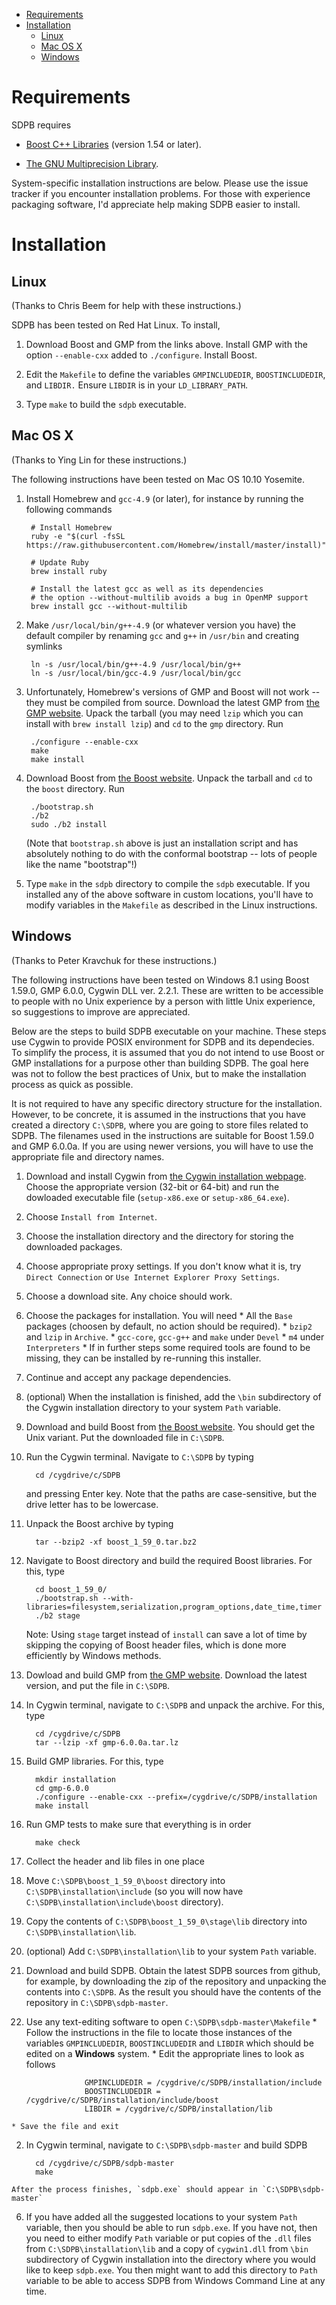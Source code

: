 
* [Requirements](#requirements)
* [Installation](#installation)
  * [Linux](#linux)
  * [Mac OS X](#mac-os-x)
  * [Windows](#windows)

# Requirements

SDPB requires

- [Boost C++ Libraries](http://www.boost.org/) (version 1.54 or later).

- [The GNU Multiprecision Library](https://gmplib.org/).

System-specific installation instructions are below.  Please use the
issue tracker if you encounter installation problems. For those with
experience packaging software, I'd appreciate help making SDPB easier
to install.

# Installation

## Linux

(Thanks to Chris Beem for help with these instructions.)

SDPB has been tested on Red Hat Linux. To install,

1. Download Boost and GMP from the links above. Install GMP with the option `--enable-cxx` added to `./configure`. Install Boost.

2. Edit the `Makefile` to define the variables `GMPINCLUDEDIR`,
`BOOSTINCLUDEDIR`, and `LIBDIR.` Ensure `LIBDIR` is in your `LD_LIBRARY_PATH`. 

3. Type `make` to build the `sdpb` executable.

## Mac OS X

(Thanks to Ying Lin for these instructions.)

The following instructions have been tested on Mac OS 10.10 Yosemite.

1. Install Homebrew and `gcc-4.9` (or later), for instance by running the following commands

        # Install Homebrew
        ruby -e "$(curl -fsSL https://raw.githubusercontent.com/Homebrew/install/master/install)"

        # Update Ruby
        brew install ruby

        # Install the latest gcc as well as its dependencies
        # the option --without-multilib avoids a bug in OpenMP support
        brew install gcc --without-multilib

2. Make `/usr/local/bin/g++-4.9` (or whatever version you have) the default compiler by renaming `gcc` and `g++` in `/usr/bin` and creating symlinks

        ln -s /usr/local/bin/g++-4.9 /usr/local/bin/g++
        ln -s /usr/local/bin/gcc-4.9 /usr/local/bin/gcc

3. Unfortunately, Homebrew's versions of GMP and Boost will not work -- they must be compiled from source. Download the latest GMP from [the GMP website](https://gmplib.org/). Upack the tarball (you may need `lzip` which you can install with `brew install lzip`) and `cd` to the `gmp` directory.  Run

        ./configure --enable-cxx
        make
        make install

4. Download Boost from [the Boost website](http://www.boost.org/).  Unpack the tarball and `cd` to the `boost` directory. Run

        ./bootstrap.sh
        ./b2
        sudo ./b2 install
        
   (Note that `bootstrap.sh` above is just an installation script and has absolutely nothing
   to do with the conformal bootstrap -- lots of people like the name "bootstrap"!)
        
5. Type `make` in the `sdpb` directory to compile the `sdpb` executable. If you installed any of the
above software in custom locations, you'll have to modify variables in the
`Makefile` as described in the Linux instructions.

## Windows

(Thanks to Peter Kravchuk for these instructions.)

The following instructions have been tested on Windows 8.1 using Boost 1.59.0, GMP 6.0.0, Cygwin DLL ver. 2.2.1. These are written to be accessible to people with no Unix experience by a person with little Unix experience, so suggestions to improve are appreciated.

Below are the steps to build SDPB executable on your machine. These steps use Cygwin to provide POSIX environment for SDPB and its dependecies. To simplify the process, it is assumed that you do not intend to use Boost or GMP installations for a purpose other than building SDPB. The goal here was not to follow the best practices of Unix, but to make the installation process as quick as possible.

It is not required to have any specific directory structure for the installation. However, to be concrete, it is assumed in the instructions that you have created a directory `C:\SDPB`, where you are going to store files related to SDPB. The filenames used in the instructions are suitable for Boost 1.59.0 and GMP 6.0.0a. If you are using newer versions, you will have to use the appropriate file and directory names.

1. Download and install Cygwin from [the Cygwin installation webpage](http://cygwin.com/install.html). Choose the appropriate version (32-bit or 64-bit) and run the dowloaded executable file (`setup-x86.exe` or `setup-x86_64.exe`). 
  1. Choose `Install from Internet`.
  2. Choose the installation directory and the directory for storing the downloaded packages.
  3. Choose appropriate proxy settings. If you don't know what it is, try `Direct Connection` or `Use Internet Explorer Proxy Settings`.
  4. Choose a download site. Any choice should work.
  5. Choose the packages for installation. You will need
    * All the `Base` packages (choosen by default, no action should be required).
    * `bzip2` and `lzip` in `Archive`.
    * `gcc-core`, `gcc-g++` and `make` under `Devel`
    * `m4` under `Interpreters`
    * If in further steps some required tools are found to be missing, they can be installed by re-running this installer.
  6. Continue and accept any package dependencies.
  7. (optional) When the installation is finished, add the `\bin` subdirectory of the Cygwin installation directory to your system `Path` variable.
2. Download and build Boost from [the Boost website](http://www.boost.org). You should get the Unix variant. Put the downloaded file in `C:\SDPB`.
  1. Run the Cygwin terminal. Navigate to `C:\SDPB` by typing

           cd /cygdrive/c/SDPB

     and pressing Enter key. Note that the paths are case-sensitive, but the drive letter has to be lowercase.
  2. Unpack the Boost archive by typing

           tar --bzip2 -xf boost_1_59_0.tar.bz2

  3. Navigate to Boost directory and build the required Boost libraries. For this, type

           cd boost_1_59_0/
           ./bootstrap.sh --with-libraries=filesystem,serialization,program_options,date_time,timer
           ./b2 stage
           
     Note: Using `stage` target instead of `install` can save a lot of time by skipping the copying of Boost header files, which is done more efficiently by Windows methods.
           
3. Dowload and build GMP from [the GMP website](https://gmplib.org). Download the latest version, and put the file in `C:\SDPB`.
  1. In Cygwin terminal, navigate to `C:\SDPB` and unpack the archive. For this, type

           cd /cygdrive/c/SDPB
           tar --lzip -xf gmp-6.0.0a.tar.lz
           
  2. Build GMP libraries. For this, type

           mkdir installation
           cd gmp-6.0.0
           ./configure --enable-cxx --prefix=/cygdrive/c/SDPB/installation
           make install
           
  3. Run GMP tests to make sure that everything is in order

           make check
           
4. Collect the header and lib files in one place
  1. Move `C:\SDPB\boost_1_59_0\boost` directory into `C:\SDPB\installation\include` (so you will now have `C:\SDPB\installation\include\boost` directory).
  2. Copy the contents of `C:\SDPB\boost_1_59_0\stage\lib` directory into `C:\SDPB\installation\lib`.
  3. (optional) Add `C:\SDPB\installation\lib` to your system `Path` variable.

5. Download and build SDPB. Obtain the latest SDPB sources from github, for example, by downloading the zip of the repository and unpacking the contents into `C:\SDPB`. As the result you should have the contents of the repository in `C:\SDPB\sdpb-master`.
  1. Use any text-editing software to open `C:\SDPB\sdpb-master\Makefile`
    * Follow the instructions in the file to locate those instances of the variables `GMPINCLUDEDIR`, `BOOSTINCLUDEDIR` and `LIBDIR` which should be edited on a **Windows** system.
    * Edit the appropriate lines to look as follows

                      GMPINCLUDEDIR = /cygdrive/c/SDPB/installation/include
                      BOOSTINCLUDEDIR = /cygdrive/c/SDPB/installation/include/boost
                      LIBDIR = /cygdrive/c/SDPB/installation/lib

    * Save the file and exit
  2. In Cygwin terminal, navigate to `C:\SDPB\sdpb-master` and build SDPB
  
           cd /cygdrive/c/SDPB/sdpb-master
           make

    After the process finishes, `sdpb.exe` should appear in `C:\SDPB\sdpb-master`

6. If you have added all the suggested locations to your system `Path` variable, then you should be able to run `sdpb.exe`. If you have not, then you need to either modify `Path` variable or put copies of the `.dll` files from `C:\SDPB\installation\lib` and a copy of `cygwin1.dll` from `\bin` subdirectory of Cygwin installation into the directory where you would like to keep `sdpb.exe`. You then might want to add this directory to `Path` variable to be able to access SDPB from Windows Command Line at any time.


